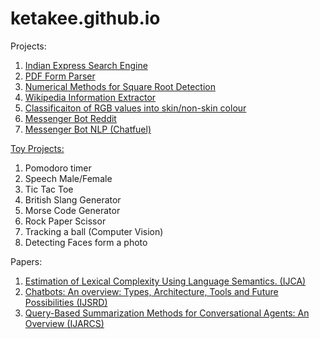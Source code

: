 # ketakee.github.io

Projects:
1. [Indian Express Search Engine](https://github.com/ketakee/IndianExpressSearchEngine)
2. [PDF Form Parser](https://github.com/ketakee/PDfFormParser)
3. [Numerical Methods for Square Root Detection](https://github.com/ketakee/Numerical-Methods-for-Square-roots)
4. [Wikipedia Information Extractor](https://github.com/ketakee/Birds_wiki_extraction)
5. [Classificaiton of RGB values into skin/non-skin colour](https://github.com/ketakee/Skin_NonSkin)
6. [Messenger Bot Reddit](https://github.com/ketakee/Reddit-Messenger-Bot)
7. [Messenger Bot NLP (Chatfuel)](https://www.facebook.com/nlpbot/)

[Toy Projects:](https://github.com/ketakee/Toy-Projects)
1. Pomodoro timer
2. Speech Male/Female
3. Tic Tac Toe
4. British Slang Generator
5. Morse Code Generator
6. Rock Paper Scissor
7. Tracking a ball (Computer Vision)
8. Detecting Faces form a photo

Papers:

1. [Estimation of Lexical Complexity Using Language Semantics. (IJCA)](http://www.ijcaonline.org/archives/volume176/number4/28541-2017915572)
2. [Chatbots: An overview: Types, Architecture, Tools and Future Possibilities (IJSRD)](http:/www.ijsrd.com/articles/IJSRDV5I70501.pdf)
3. [Query-Based Summarization Methods for  Conversational Agents: An Overview (IJARCS)](http://ijarcs.info/index.php/Ijarcs/article/view/4788)
